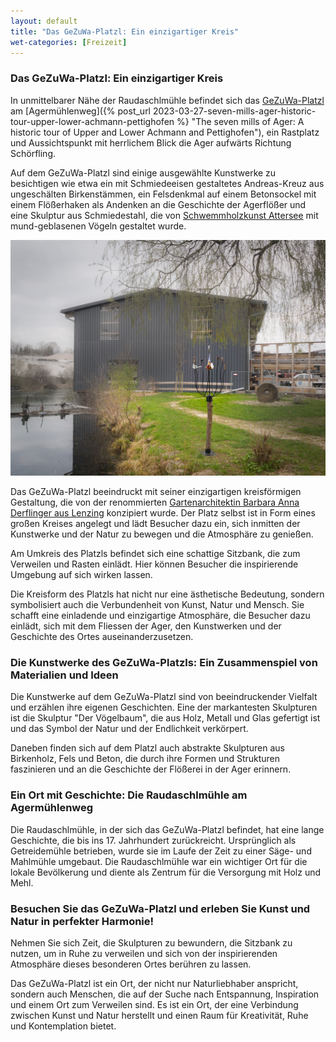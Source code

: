 ```yaml
---
layout: default
title: "Das GeZuWa-Platzl: Ein einzigartiger Kreis"
wet-categories: [Freizeit]
---
```


### Das GeZuWa-Platzl: Ein einzigartiger Kreis

In unmittelbarer Nähe der Raudaschlmühle befindet sich das [GeZuWa-Platzl](https://goo.gl/maps/JY1rKsRcUJF74rNz9) am [Agermühlenweg]({% post_url 2023-03-27-seven-mills-ager-historic-tour-upper-lower-achmann-pettighofen %} "The seven mills of Ager: A historic tour of Upper and Lower Achmann and Pettighofen"), ein Rastplatz und Aussichtspunkt mit herrlichem Blick die Ager aufwärts Richtung Schörfling.

Auf dem GeZuWa-Platzl sind einige ausgewählte Kunstwerke zu besichtigen wie etwa ein mit Schmiedeeisen gestaltetes Andreas-Kreuz aus ungeschälten Birkenstämmen, ein Felsdenkmal auf einem Betonsockel mit einem Flößerhaken als Andenken an die Geschichte der Agerflößer und eine Skulptur aus Schmiedestahl, die von [Schwemmholzkunst Attersee](https://www.schwemmholzkunst-attersee.at/ "Von der Natur geformte Fundstücke zum Unikat veredelt") mit mund-geblasenen Vögeln gestaltet wurde.

![GeZuWa-Platzl in Lenzing](/assets/images/gezuwa-platzl.jpg "GeZuWa-Platzl in Lenzing")

Das GeZuWa-Platzl beeindruckt mit seiner einzigartigen kreisförmigen Gestaltung, die von der renommierten [Gartenarchitektin Barbara Anna Derflinger aus Lenzing](https://www.instagram.com/das_schoene_leben_im_garten/) konzipiert wurde.
Der Platz selbst ist in Form eines großen Kreises angelegt und lädt Besucher dazu ein, sich inmitten der Kunstwerke und der Natur zu bewegen und die Atmosphäre zu genießen. 

Am Umkreis des Platzls befindet sich eine schattige Sitzbank, die zum Verweilen und Rasten einlädt. Hier können Besucher die inspirierende Umgebung auf sich wirken lassen.

Die Kreisform des Platzls hat nicht nur eine ästhetische Bedeutung, sondern symbolisiert auch die Verbundenheit von Kunst, Natur und Mensch. Sie schafft eine einladende und einzigartige Atmosphäre, die Besucher dazu einlädt, sich mit dem Fliessen der Ager, den Kunstwerken und der Geschichte des Ortes auseinanderzusetzen.

### Die Kunstwerke des GeZuWa-Platzls: Ein Zusammenspiel von Materialien und Ideen

Die Kunstwerke auf dem GeZuWa-Platzl sind von beeindruckender Vielfalt und erzählen ihre eigenen Geschichten. Eine der markantesten Skulpturen ist die Skulptur "Der Vögelbaum", die aus Holz, Metall und Glas gefertigt ist und das Symbol der Natur und der Endlichkeit verkörpert. 

Daneben finden sich auf dem Platzl auch abstrakte Skulpturen aus Birkenholz, Fels und Beton, die durch ihre Formen und Strukturen faszinieren und an die Geschichte der Flößerei in der Ager erinnern.

### Ein Ort mit Geschichte: Die Raudaschlmühle am Agermühlenweg

Die Raudaschlmühle, in der sich das GeZuWa-Platzl befindet, hat eine lange Geschichte, die bis ins 17. Jahrhundert zurückreicht. Ursprünglich als Getreidemühle betrieben, wurde sie im Laufe der Zeit zu einer Säge- und Mahlmühle umgebaut. Die Raudaschlmühle war ein wichtiger Ort für die lokale Bevölkerung und diente als Zentrum für die Versorgung mit Holz und Mehl.

### Besuchen Sie das GeZuWa-Platzl und erleben Sie Kunst und Natur in perfekter Harmonie!

Nehmen Sie sich Zeit, die Skulpturen zu bewundern, die Sitzbank zu nutzen, um in Ruhe zu verweilen und sich von der inspirierenden Atmosphäre dieses besonderen Ortes berühren zu lassen.

Das GeZuWa-Platzl ist ein Ort, der nicht nur Naturliebhaber anspricht, sondern auch Menschen, die auf der Suche nach Entspannung, Inspiration und einem Ort zum Verweilen sind. Es ist ein Ort, der eine Verbindung zwischen Kunst und Natur herstellt und einen Raum für Kreativität, Ruhe und Kontemplation bietet.
